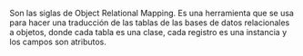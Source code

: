 Son las siglas de Object Relational Mapping. Es una herramienta que se usa para hacer una traducción de las tablas de las bases de datos relacionales a objetos, donde cada tabla es una clase, cada registro es una instancia y los campos son atributos.